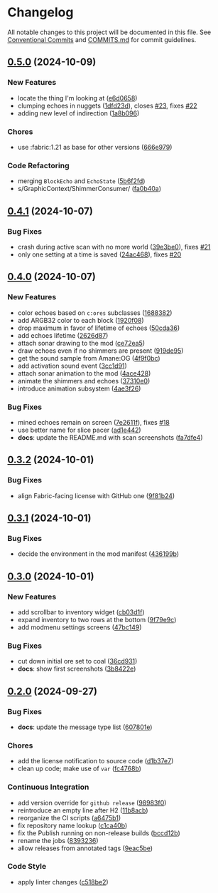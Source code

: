 # Changelog

All notable changes to this project will be documented in this file. See [Conventional Commits](https://www.conventionalcommits.org/en/v1.0.0/) and [COMMITS.md](COMMITS.md) for commit guidelines.

## [0.5.0](https://github.com/mzdun/resource-scanner-mc/compare/v0.4.1...v0.5.0) (2024-10-09)

### New Features

- locate the thing I'm looking at ([e6d0658](https://github.com/mzdun/resource-scanner-mc/commit/e6d0658f69e933c0dfa15b8df371fdaa4b22c5f7))
- clumping echoes in nuggets ([1dfd23d](https://github.com/mzdun/resource-scanner-mc/commit/1dfd23d2415298e70c576081ab541a3fcb823bf7)), closes [#23](https://github.com/mzdun/resource-scanner-mc/issues/23), fixes [#22](https://github.com/mzdun/resource-scanner-mc/issues/22)
- adding new level of indirection ([1a8b096](https://github.com/mzdun/resource-scanner-mc/commit/1a8b096883388ec7a44ec65d36defb7baf1aafa9))

### Chores

- use :fabric:1.21 as base for other versions ([666e979](https://github.com/mzdun/resource-scanner-mc/commit/666e97992627fe15aaba36e49fefafd9c1ff63fc))

### Code Refactoring

- merging `BlockEcho` and `EchoState` ([5b6f2fd](https://github.com/mzdun/resource-scanner-mc/commit/5b6f2fd4a6c84de7b75d64eb0d70902aebcc48ac))
- s/GraphicContext/ShimmerConsumer/ ([fa0b40a](https://github.com/mzdun/resource-scanner-mc/commit/fa0b40a770236f6f443a8d7cbc5f0c1ad3eec4ad))

## [0.4.1](https://github.com/mzdun/resource-scanner-mc/compare/v0.4.0...v0.4.1) (2024-10-07)

### Bug Fixes

- crash during active scan with no more world ([39e3be0](https://github.com/mzdun/resource-scanner-mc/commit/39e3be0d032ce7bedc0595e3dcaf15998ad1a468)), fixes [#21](https://github.com/mzdun/resource-scanner-mc/issues/21)
- only one setting at a time is saved ([24ac468](https://github.com/mzdun/resource-scanner-mc/commit/24ac468a0d78fdb21a77a5507eed52f2c16f60bd)), fixes [#20](https://github.com/mzdun/resource-scanner-mc/issues/20)

## [0.4.0](https://github.com/mzdun/resource-scanner-mc/compare/v0.3.2...v0.4.0) (2024-10-07)

### New Features

- color echoes based on `c:ores` subclasses ([1688382](https://github.com/mzdun/resource-scanner-mc/commit/1688382752b35126e709cb1ce8ee1a931f10f7d4))
- add ARGB32 color to each block ([1920f08](https://github.com/mzdun/resource-scanner-mc/commit/1920f08f004aca08a4523effca4884ff44b49e4e))
- drop maximum in favor of lifetime of echoes ([50cda36](https://github.com/mzdun/resource-scanner-mc/commit/50cda3655441b9d3c583b6a7f85ee1b7d9b6130d))
- add echoes lifetime ([2626d87](https://github.com/mzdun/resource-scanner-mc/commit/2626d879763f9e5121115790d77536ea6aa63a49))
- attach sonar drawing to the mod ([ce72ea5](https://github.com/mzdun/resource-scanner-mc/commit/ce72ea5769c25d28a96c78280bbf49a7cac74284))
- draw echoes even if no shimmers are present ([919de95](https://github.com/mzdun/resource-scanner-mc/commit/919de95143a1efd13c281a9e315e32aa97f9d7e9))
- get the sound sample from Amane:OG ([4f9f0bc](https://github.com/mzdun/resource-scanner-mc/commit/4f9f0bc459095e5867eee676593289e21623c59e))
- add activation sound event ([3cc1d91](https://github.com/mzdun/resource-scanner-mc/commit/3cc1d91696fad1d0d01e6e199a3abb1d6dbf8181))
- attach sonar animation to the mod ([4ace428](https://github.com/mzdun/resource-scanner-mc/commit/4ace428b313a7ea03e8deee62e3280b633df7d03))
- animate the shimmers and echoes ([37310e0](https://github.com/mzdun/resource-scanner-mc/commit/37310e0dc1d9d57ee625f7461629a0294f77420f))
- introduce animation subsystem ([4ae3f26](https://github.com/mzdun/resource-scanner-mc/commit/4ae3f26f99e48ecffd3b4490527ab2d0b72e078e))

### Bug Fixes

- mined echoes remain on screen ([7e2611f](https://github.com/mzdun/resource-scanner-mc/commit/7e2611f7ad29069d94a6cadd302e512d93305218)), fixes [#18](https://github.com/mzdun/resource-scanner-mc/issues/18)
- use better name for slice pacer ([ad1e442](https://github.com/mzdun/resource-scanner-mc/commit/ad1e44235849b78af33a231ebe7d7ab4395916b5))
- **docs**: update the README.md with scan screenshots ([fa7dfe4](https://github.com/mzdun/resource-scanner-mc/commit/fa7dfe4477a90bca7b33220fc4326803ee1d5ee6))

## [0.3.2](https://github.com/mzdun/resource-scanner-mc/compare/v0.3.1...v0.3.2) (2024-10-01)

### Bug Fixes

- align Fabric-facing license with GitHub one ([9f81b24](https://github.com/mzdun/resource-scanner-mc/commit/9f81b2495990cab9447107fa2e58a48d2ec7c54f))

## [0.3.1](https://github.com/mzdun/resource-scanner-mc/compare/v0.3.0...v0.3.1) (2024-10-01)

### Bug Fixes

- decide the environment in the mod manifest ([436199b](https://github.com/mzdun/resource-scanner-mc/commit/436199bbd4f2173bf5f35cbe9c55171a7fa587d9))

## [0.3.0](https://github.com/mzdun/resource-scanner-mc/compare/v0.2.0...v0.3.0) (2024-10-01)

### New Features

- add scrollbar to inventory widget ([cb03d1f](https://github.com/mzdun/resource-scanner-mc/commit/cb03d1f6c29de7b529e178ec408ecb9242261428))
- expand inventory to two rows at the bottom ([9f79e9c](https://github.com/mzdun/resource-scanner-mc/commit/9f79e9c74882b9a4878220b97e587e18fa81e4a8))
- add modmenu settings screens ([47bc149](https://github.com/mzdun/resource-scanner-mc/commit/47bc149a865355d3827239e62516cb6e21443483))

### Bug Fixes

- cut down initial ore set to coal ([36cd931](https://github.com/mzdun/resource-scanner-mc/commit/36cd931185baeba60720891563a97f95ab90a955))
- **docs**: show first screenshots ([3b8422e](https://github.com/mzdun/resource-scanner-mc/commit/3b8422e1220d727054c6dd1a1969525a5b63db98))

## [0.2.0](https://github.com/mzdun/resource-scanner-mc/compare/v0.2.0-alpha...v0.2.0) (2024-09-27)

### Bug Fixes

- **docs**: update the message type list ([607801e](https://github.com/mzdun/resource-scanner-mc/commit/607801edb9dd63dfe0ad9627d5209ea3bcea57a2))

### Chores

- add the license notification to source code ([d1b37e7](https://github.com/mzdun/resource-scanner-mc/commit/d1b37e7e88ce981d027410b24884a59e7e6b9a2f))
- clean up code; make use of `var` ([fc4768b](https://github.com/mzdun/resource-scanner-mc/commit/fc4768b488f24e61275cec64e9f293888223bdd3))

### Continuous Integration

- add version override for `github release` ([98983f0](https://github.com/mzdun/resource-scanner-mc/commit/98983f0fca2437d0708c7645e40f591e3373d6de))
- reintroduce an empty line after H2 ([11b8acb](https://github.com/mzdun/resource-scanner-mc/commit/11b8acb4d9ed67b986d9d0fb057b9e34c1abebf4))
- reorganize the CI scripts ([a6475b1](https://github.com/mzdun/resource-scanner-mc/commit/a6475b137e83536a25bd38286a897b13f41aa302))
- fix repository name lookup ([c1ca40b](https://github.com/mzdun/resource-scanner-mc/commit/c1ca40b6d3d4075056ce8e157aea84161c81ff06))
- fix the Publish running on non-release builds ([bccd12b](https://github.com/mzdun/resource-scanner-mc/commit/bccd12b7c3e6b35a998fbacfb0724b725d45a2f6))
- rename the jobs ([8393236](https://github.com/mzdun/resource-scanner-mc/commit/83932363277665aa7d11a27122d07b253250c5c8))
- allow releases from annotated tags ([9eac5be](https://github.com/mzdun/resource-scanner-mc/commit/9eac5bee769dbb3cf3e46f24accc812d57c1bddc))

### Code Style

- apply linter changes ([c518be2](https://github.com/mzdun/resource-scanner-mc/commit/c518be2a8e3e72e05d3689a86f6f5e2c7dd0871a))
